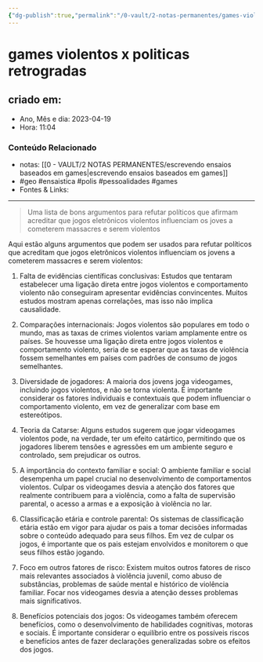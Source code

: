 ```yaml
---
{"dg-publish":true,"permalink":"/0-vault/2-notas-permanentes/games-violentos-x-politicas-retrogradas/","tags":["permanente","geo","ensaistica","polis","pessoalidades","games"],"dgHomeLink":true,"dgShowLocalGraph":true,"dgShowFileTree":true,"dgEnableSearch":true,"noteIcon":""}
---
```


# games violentos x politicas retrogradas

## criado em: 
-  Ano, Mês e dia: 2023-04-19
- Hora: 11:04

### Conteúdo Relacionado
- notas: [[0 - VAULT/2 NOTAS PERMANENTES/escrevendo ensaios baseados em games\|escrevendo ensaios baseados em games]]
- #geo #ensaistica #polis #pessoalidades #games 
- Fontes & Links: 
---
>Uma lista de bons argumentos para refutar políticos que afirmam acreditar que jogos eletrônicos violentos influenciam os joves a cometerem massacres e serem violentos

Aqui estão alguns argumentos que podem ser usados para refutar políticos que acreditam que jogos eletrônicos violentos influenciam os jovens a cometerem massacres e serem violentos:

1.  Falta de evidências científicas conclusivas: Estudos que tentaram estabelecer uma ligação direta entre jogos violentos e comportamento violento não conseguiram apresentar evidências convincentes. Muitos estudos mostram apenas correlações, mas isso não implica causalidade.
    
2.  Comparações internacionais: Jogos violentos são populares em todo o mundo, mas as taxas de crimes violentos variam amplamente entre os países. Se houvesse uma ligação direta entre jogos violentos e comportamento violento, seria de se esperar que as taxas de violência fossem semelhantes em países com padrões de consumo de jogos semelhantes.
    
3.  Diversidade de jogadores: A maioria dos jovens joga videogames, incluindo jogos violentos, e não se torna violenta. É importante considerar os fatores individuais e contextuais que podem influenciar o comportamento violento, em vez de generalizar com base em estereótipos.
    
4.  Teoria da Catarse: Alguns estudos sugerem que jogar videogames violentos pode, na verdade, ter um efeito catártico, permitindo que os jogadores liberem tensões e agressões em um ambiente seguro e controlado, sem prejudicar os outros.
    
5.  A importância do contexto familiar e social: O ambiente familiar e social desempenha um papel crucial no desenvolvimento de comportamentos violentos. Culpar os videogames desvia a atenção dos fatores que realmente contribuem para a violência, como a falta de supervisão parental, o acesso a armas e a exposição à violência no lar.
    
6.  Classificação etária e controle parental: Os sistemas de classificação etária estão em vigor para ajudar os pais a tomar decisões informadas sobre o conteúdo adequado para seus filhos. Em vez de culpar os jogos, é importante que os pais estejam envolvidos e monitorem o que seus filhos estão jogando.
    
7.  Foco em outros fatores de risco: Existem muitos outros fatores de risco mais relevantes associados à violência juvenil, como abuso de substâncias, problemas de saúde mental e histórico de violência familiar. Focar nos videogames desvia a atenção desses problemas mais significativos.
    
8.  Benefícios potenciais dos jogos: Os videogames também oferecem benefícios, como o desenvolvimento de habilidades cognitivas, motoras e sociais. É importante considerar o equilíbrio entre os possíveis riscos e benefícios antes de fazer declarações generalizadas sobre os efeitos dos jogos.